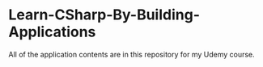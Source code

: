 # Learn-CSharp-By-Building-Applications
All of the application contents are in this repository for my Udemy course.
